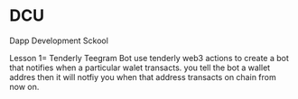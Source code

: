 # DCU
Dapp Development Sckool

Lesson 1= Tenderly Teegram Bot
use tenderly web3 actions to create a bot that notifies when a particular walet transacts.  you tell the bot a wallet addres then it will notfiy you when that address transacts on chain from now on.
